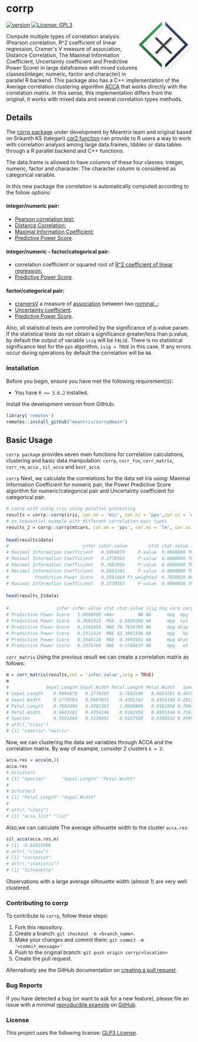 # corrp  
<a href='http://meantrix.com'><img src='man/figures/logo.png' align="right" height="139" /></a>
<!-- badges: start -->

[![version](https://img.shields.io/badge/version-0.4.0-green.svg)](https://semver.org)
[![License: GPL3](https://img.shields.io/badge/License-GPL3-green.svg)](https://www.gnu.org/licenses/gpl-3.0.en.html)

<!-- badges: end -->

Compute multiple types of correlation analysis (Pearson correlation, R^2  coefficient of linear regression, Cramer's V measure of association, Distance Correlation, The Maximal Information Coefficient, Uncertainty coefficient and Predictive Power Score) in large dataframes with mixed columns classes(integer, numeric, factor and character) in parallel R backend.
This package also has a C++ implementation of the Average correlation clustering algorithm [ACCA](https://www.sciencedirect.com/science/article/pii/S1532046410000158) 
that works directly with the correlation matrix. In this sense, this implementation differs from the original,
it works with mixed data and several correlation types methods.

## Details

The [corrp package](https://github.com/meantrix/corrP) under development by Meantrix team and original based on Srikanth KS (talegari) [cor2 function](https://github.com/talegari/sidekicks/) can provide to R users a way to work with correlation analysis among large data.frames, tibbles or data.tables through a R parallel backend and C++ functions.

The data.frame is allowed to have columns of these four classes: integer, numeric, factor and character. The character column is considered as categorical variable.

In this new package the correlation is automatically computed according to the follow options: 

#### integer/numeric pair:
- [Pearson correlation test](https://en.wikipedia.org/wiki/Pearson_correlation_coefficient);
- [Distance Correlation](https://en.wikipedia.org/wiki/Distance_correlation);
- [Maximal Information Coefficient](https://en.wikipedia.org/wiki/Maximal_information_coefficient);
- [Predictive Power Score](https://github.com/paulvanderlaken/ppsr).

#### integer/numeric - factor/categorical pair:
- correlation coefficient or squared root of [R^2 coefficient of linear regression](https://en.wikipedia.org/wiki/Coefficient_of_determination);
- [Predictive Power Score](https://github.com/paulvanderlaken/ppsr).

#### factor/categorical pair:
- [cramersV](https://en.wikipedia.org/wiki/Cramér's_V) a measure of [association](https://en.wikipedia.org/wiki/Association_(statistics)) between two [nominal .](https://en.wikipedia.org/wiki/Nominal_data#Nominal_scale);
- [Uncertainty coefficient](https://en.wikipedia.org/wiki/Uncertainty_coefficient).
- [Predictive Power Score](https://github.com/paulvanderlaken/ppsr).


Also, all statistical tests are controlled by the significance of
p.value param. If the statistical tests do not obtain a significance greater/less
than p.value, by default the output of variable `isig` will be `FALSE`.
There is no statistical significance test for the `pps` algorithm, `isig = TRUE` in this case.
If any errors occur during operations by default the correlation will be `NA`.


### Installation

Before you begin, ensure you have met the following requirement(s):

- You have `R >= 3.6.2` installed.


Install the development version from GitHub:

```r
library('remotes')
remotes::install_github("meantrix/corrp@main")
```

## Basic Usage

`corrp package` provides seven main functions for correlation calculations, clustering and basic data manipulation: `corrp`,
`corr_fun`, `corr_matrix`, `corr_rm`, `acca` , `sil_acca` and `best_acca`.

`corrp` Next, we calculate the correlations for the data set iris using: Maximal Information Coefficient for numeric pair, the Power Predictive Score algorithm for numeric/categorical pair and Uncertainty coefficient for categorical pair.

```r
# coorp with using iris using parallel processing
results = corrp::corrp(iris, cor.nn = 'mic', cor.nc = 'pps',cor.cc = 'uncoef', n.cores = 2 , verbose = FALSE)
# an sequential example with different correlation pair types
results_2 = corrp::corrp(mtcars, cor.nn = 'pps', cor.nc = 'lm', cor.cc = 'cramersV', parallel = FALSE, verbose = FALSE)

head(results$data)
#                            infer infer.value        stat stat.value isig msg         varx         vary
# Maximal Information Coefficient   0.9994870     P-value  0.0000000 TRUE      Sepal.Length Sepal.Length
# Maximal Information Coefficient   0.2770503     P-value  0.0000000 TRUE      Sepal.Length  Sepal.Width
# Maximal Information Coefficient   0.7682996     P-value  0.0000000 TRUE      Sepal.Length Petal.Length
# Maximal Information Coefficient   0.6683281     P-value  0.0000000 TRUE      Sepal.Length  Petal.Width
#          Predictive Power Score   0.5591864 F1_weighted  0.7028029 NA        Sepal.Length      Species
# Maximal Information Coefficient   0.2770503     P-value  0.0000000 TRUE      Sepal.Width Sepal.Length

head(results_2$data)

#                  infer infer.value stat stat.value isig msg varx vary
# Predictive Power Score   1.0000000 <NA>         NA NA      mpg  mpg
# Predictive Power Score   0.3861810  MAE  0.8899206 NA      mpg  cyl
# Predictive Power Score   0.3141056  MAE 74.7816795 NA      mpg disp
# Predictive Power Score   0.2311418  MAE 42.3961506 NA      mpg   hp
# Predictive Power Score   0.1646116  MAE  0.3992651 NA      mpg drat
# Predictive Power Score   0.2075760  MAE  0.5768637 NA      mpg   wt

```

`corr_matrix` Using the previous result we can create a correlation matrix as follows:

```r
m = corr_matrix(results,col = 'infer.value',isig = TRUE)
m
#              Sepal.Length Sepal.Width Petal.Length Petal.Width   Species
# Sepal.Length    0.9994870   0.2770503    0.7682996   0.6683281 0.4075487
# Sepal.Width     0.2770503   0.9967831    0.4391362   0.4354146 0.2012876
# Petal.Length    0.7682996   0.4391362    1.0000000   0.9182958 0.7904907
# Petal.Width     0.6683281   0.4354146    0.9182958   0.9995144 0.7561113
# Species         0.5591864   0.3134401    0.9167580   0.9398532 0.9999758
# attr(,"class")
# [1] "cmatrix" "matrix" 
```
Now, we can clustering the data set variables through ACCA and the correlation matrix.
By way of example, consider 2 clusters `k = 2`:

```r
acca.res = acca(m,2)
acca.res
# $cluster1
# [1] "Species"      "Sepal.Length" "Petal.Width" 
# 
# $cluster2
# [1] "Petal.Length" "Sepal.Width" 
# 
# attr(,"class")
# [1] "acca_list" "list"     
```

Also,we can calculate The average silhouette width to the cluster `acca.res`:

```r
sil_acca(acca.res,m)
# [1] -0.02831006
# attr(,"class")
# [1] "corrpstat"
# attr(,"statistic")
# [1] "Silhouette"
```
Observations with a large average silhouette width (almost 1) are very well clustered.


### Contributing to corrp

To contribute to `corrp`, follow these steps:

1. Fork this repository.
2. Create a branch: `git checkout -b <branch_name>`.
3. Make your changes and commit them: `git commit -m '<commit_message>'`
4. Push to the original branch: `git push origin corrp/<location>`
5. Create the pull request.

Alternatively see the GitHub documentation on [creating a pull request](https://help.github.com/en/github/collaborating-with-issues-and-pull-requests/creating-a-pull-request).

### Bug Reports

If you have detected a bug (or want to ask for a new feature), please file an issue with a minimal [reproducible example](https://www.tidyverse.org/help/#reprex) on [GitHub](https://github.com/meantrix/corrp/issues).

### License

This project uses the following license: [GLP3 License](<https://github.com/meantrix/corrp/blob/master/LICENSE.md>).









